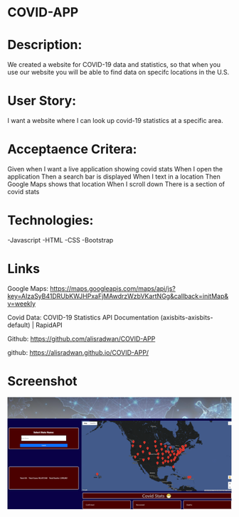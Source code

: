 # COVID-APP

# Description:

We created a website for COVID-19 data and statistics, so that when you use our website you will be able to find data on specifc locations in the U.S. 

# User Story: 

I want a website where I can look up covid-19 statistics at a specific area.


# Acceptaence Critera:

Given when I want a live application showing covid stats
When I open the application
Then a search bar is displayed 
When I text in a location
Then Google Maps shows that location 
When I scroll down
There is a section of covid stats 



# Technologies:

-Javascript
-HTML
-CSS
-Bootstrap

# Links
Google Maps: https://maps.googleapis.com/maps/api/js?key=AIzaSyB41DRUbKWJHPxaFjMAwdrzWzbVKartNGg&callback=initMap&v=weekly

Covid Data:
COVID-19 Statistics API Documentation (axisbits-axisbits-default) | RapidAPI

Github: https://github.com/alisradwan/COVID-APP

github: https://alisradwan.github.io/COVID-APP/

# Screenshot 

![](./assets/imgs/image.png)